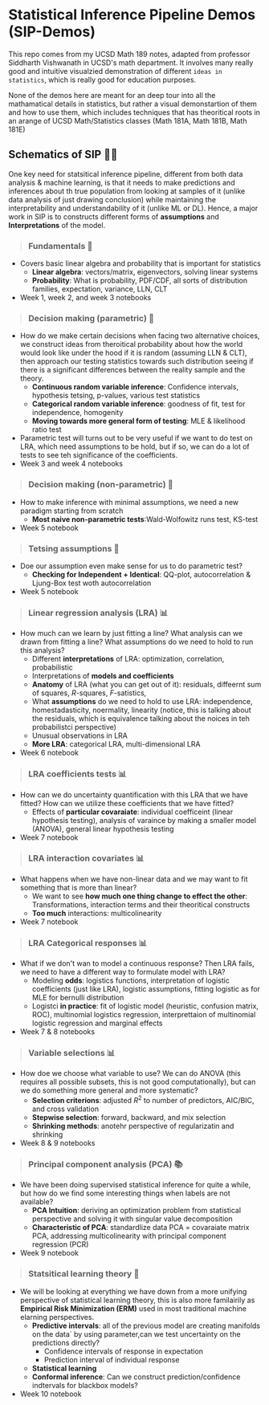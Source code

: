 # Statistical Inference Pipeline Demos (SIP-Demos)
This repo comes from my UCSD Math 189 notes, adapted from professor Siddharth Vishwanath in UCSD's math department. It involves many really good and intuitive visualzied demonstration of different `ideas in statistics`, which is really good for education purposes.

None of the demos here are meant for an deep tour into all the mathamatical details in statistics, but rather a visual demonstartion of them and how to use them, which includes techniques that has theoritical roots in an arange of UCSD Math/Statistics classes (Math 181A, Math 181B, Math 181E)

## Schematics of SIP 🧑‍🔬
One key need for statsitical inference pipeline, different from both data analysis & machine learning, is that it needs to make predictions and inferences about th true population from looking at samples of it (unlike data analysis of just drawing conclusion) while maintaining the interpretability and understandability of it (unlike ML or DL). Hence, a major work in SIP is to constructs different forms of **assumptions** and **Interpretations** of the model.

> ### Fundamentals 🔢
- Covers basic linear algebra and probability that is important for statistics
    - **Linear algebra**: vectors/matrix, eigenvectors, solving linear systems
    - **Probability**: What is probability, PDF/CDF, all sorts of distribution families, expectation, variance, LLN, CLT
- Week 1, week 2, and week 3 notebooks

> ### Decision making (parametric) 🤔
- How do we make certain decisions when facing two alternative choices, we construct ideas from theroitical probability about how the world would look like under the hood if it is random (assuming LLN & CLT), then approach our testing statistics towards such distribution seeing if there is a significant differences between the reality sample and the theory.
    - **Continuous random variable inference**: Confidence intervals, hypothesis tetsing, p-values, various test statistics
    - **Categorical random variable inference**: goodness of fit, test for independence, homogenity
    - **Moving towards more general form of testing**: MLE & likelihood ratio test
- Parametric test will turns out to be very useful if we want to do test on LRA, which need assumptions to be hold, but if so, we can do a lot of tests to see teh significance of the coefficients.
- Week 3 and week 4 notebooks

> ### Decision making (non-parametric) 🤔
- How to make inference with minimal assumptions, we need a new paradigm starting from scratch
    - **Most naive non-parametric tests**:Wald-Wolfowitz runs test, KS-test
- Week 5 notebook

> ### Tetsing assumptions 🧪
- Doe our assumption even make sense for us to do parametric test?
    - **Checking for Independent + Identical**: QQ-plot, autocorrelation & Ljung-Box test woth autocorrelation
- Week 5 notebook

> ### Linear regression analysis (LRA) 📊
- How much can we learn by just fitting a line? What analysis can we drawn from fitting a line? What assumptions do we need to hold to run this analysis?
    - Different **interpretations** of LRA: optimization, correlation, probabilistic
    - Interpretations of **models and coefficients**
    - **Anatomy** of LRA (what you can get out of it): residuals, diffeernt sum of squares, $R$-squares, $F$-satistics, 
    - What **assumptions** do we need to hold to use LRA: independence, homestadasticity, noermality, linearity (notice, this is talking about the residuals, which is equivalence talking about the noices in teh probabilistci perspective)
    - Unusual observations in LRA
    - **More LRA**: categorical LRA, multi-dimensional LRA
- Week 6 notebook

> ### LRA coefficients tests 📊
- How can we do uncertainty quantification with this LRA that we have fitted? How can we utilize these coefficients that we have fitted?
    - Effects of **particular covaraiate**: individual coefficeint (linear hypothesis testing), analysis of varaince by making a smaller model (ANOVA), general linear hypothesis testing
- Week 7 notebook

> ### LRA interaction covariates 📊
- What happens when we have non-linear data and we may want to fit something that is more than linear?
    - We want to see **how much one thing change to effect the other**: Transformations, interaction terms and their theoritical constructs
    - **Too much** interactions: multicolinearity
- Week 7 notebook

> ### LRA Categorical responses 📊
- What if we don't wan to model a continuous response? Then LRA fails, we need to have a different way to formulate  model with LRA?
    - Modeling **odds**: logistics functions, interpretation of logistic coefficients (just like LRA), logistic assumptions, fitting logistic as for MLE for bernulli distribution
    - Logistci **in practice**: fit of logistic model (heuristic, confusion matrix, ROC), multinomial logistics regression, interprettaion of multinomial logistic regression and marginal effects
- Week 7 & 8 notebooks

> ### Variable selections 📊
- How doe we choose what variable to use? We can do ANOVA (this requires all possible subsets, this is not good computationally), but can we do something more general and more systematic?
    - **Selection criterions**: adjusted $R^2$ to number of predictors, AIC/BIC, and cross validation
    - **Stepwise selection**: forward, backward, and mix selection
    - **Shrinking methods**: anotehr perspective of regularizatin and shrinking
- Week 8 & 9 notebooks

> ### Principal component analysis (PCA) 📚
- We have been doing supervised statistical inference for quite a while, but how do we find some interesting things when labels are not available?
    - **PCA Intuition**: deriving an optimization problem from statistical perspective and solving it with singular value decomposition
    - **Characteristic of PCA**: standardlize data PCA = covaraiate matrix PCA, addressing multicolinearity with principal component regression (PCR)
- Week 9 notebook

> ### Statsitical learning theory 🔢
- We will be looking at everything we have down from a more unifying perspective of statistical learning theory, this is also more familairily as **Empirical Risk Minimization (ERM)** used in most traditional machine elarning perspectives.
    - **Predictive intervals**: all of the previous model are creating manifolds on the data` by using parameter,can we test uncertainty on the predictions directly?
        - Confidence intervals of response in expectation
        - Prediction interval of individual response
    - **Statistical learning**
    - **Conformal inference**: Can we construct prediction/confidence indtervals for blackbox models?
- Week 10 notebook